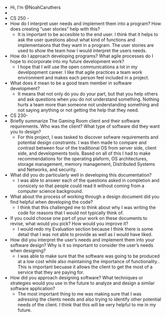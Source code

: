 
-  Hi, I’m @NoahCaruthers
-
- CS 250 -  
- How do I interpret user needs and implement them into a program? How does creating “user stories” help with this?
    -  It is important to be accesible to the end user. I think that it helps to ask the user questions about what kind of functions and implementaions that they want in a program.
     The user stories are used to show the team how I would interpret the users needs.
- How do I approach developing programs? What agile processes do I hope to incorporate into my future development work?
    -  I hope that I will use the open communications a lot in my develpopment career. I like that agile practices a team work environment and makes each person feel included in a project. 
- What does it mean to be a good team member in software development?
    -  It means that not only do you do your part, but that you help others and ask questions when you do not understand something. Nothing hurts a team more than someone not understanding something
    and not saying anything or not getting the help that they need.
- CS 230-
- Briefly summarize The Gaming Room client and their software requirements. Who was the client? What type of software did they want you to design?
    -  For this project, I was tasked to discover sofware requirements and potential design constraints. I was then made to compare and contrast between four of the traditional OS from server side, client side, and developments tools. Based on all of this I had to make recommendations for the operating plaform, OS architectures, storage management, memory management, Distributed Systems and Networks, and security.
- What did you do particularly well in developing this documentation?
    -  I was able to answer each of the questions asked in completion and consicely so that people could read it without coming from a computer science background.
- What about the process of working through a design document did you find helpful when developing the code?
    -  I think that this challenged me to think about why I was writing the code for reasons that I would not typically think of.    
- If you could choose one part of your work on these documents to revise, what would you pick? How would you improve it?
    -  I would redo my Evaluation section because I think there is some detail that I was not able to provide as well as I would have liked.
- How did you interpret the user’s needs and implement them into your software design? Why is it so important to consider the user’s needs when designing?
    -  I was able to make sure that the software was going to be produced at a low cost while also maintaining the importance of functionality.. This is important becuase it allows the client to get the most of a service that they are paying for.
- How did you approach designing software? What techniques or strategies would you use in the future to analyze and design a similar software application?
    -  The most important thing to me was making sure that I was adressing the clients needs and also trying to identify other potential needs of the client. I think that this will be very helpful to me in my future.
